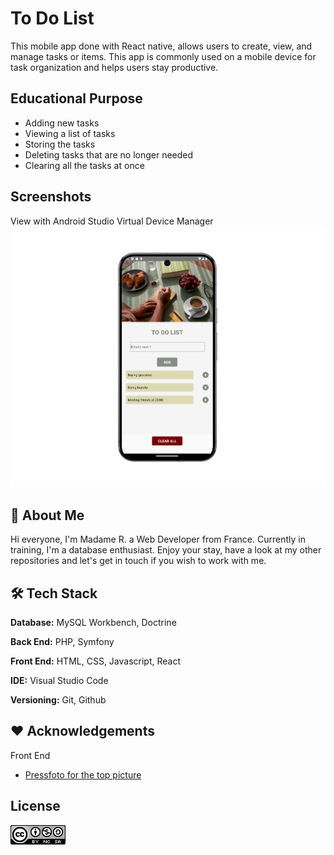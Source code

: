 
# To Do List

This mobile app  done with React native, allows users to create, view, and manage tasks or items. This app is commonly used on a mobile device for task organization and helps users stay productive.


## Educational Purpose

- Adding new tasks
- Viewing a list of tasks
- Storing the tasks
- Deleting tasks that are no longer needed
- Clearing all the tasks at once



## Screenshots

View with Android Studio Virtual Device Manager
![App Screenshot](./00_readme/screenshot_01.png)



## 🍞 About Me
Hi everyone, I'm Madame R. a Web Developer from France. 
Currently in training, I'm a database enthusiast.
Enjoy your stay, have a look at my other repositories and let's get in touch if you wish to work with me.

## 🛠️ Tech Stack

**Database:** MySQL Workbench, Doctrine

**Back End:** PHP, Symfony

**Front End:** HTML, CSS, Javascript, React

**IDE:** Visual Studio Code

**Versioning:** Git, Github



## ❤️ Acknowledgements


 Front End
 - [Pressfoto  for the top picture ](https://fr.freepik.com/auteur/pressfoto)



## License


![CREATIVE COMMONS](./00_readme/badge_cc.png)

